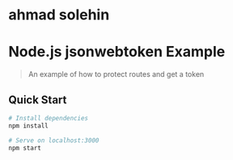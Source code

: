 # ahmad solehin

# Node.js jsonwebtoken Example

> An example of how to protect routes and get a token

## Quick Start

``` bash
# Install dependencies
npm install

# Serve on localhost:3000
npm start
```
